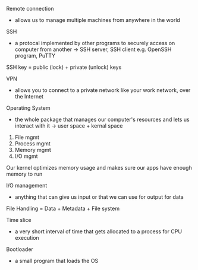 Remote connection
- allows us to manage multiple machines from anywhere in the world

SSH
- a protocal implemented by other programs to securely access on computer from another
-> SSH server, SSH client
e.g. OpenSSH program, PuTTY

SSH key = public (lock) + private (unlock) keys

VPN
- allows you to connect to a private network like your work network, over the Internet

Operating System
- the whole package that manages our computer's resources and lets us interact with it
-> user space + kernal space
1. File mgmt
2. Process mgmt
3. Memory mgmt
4. I/O mgmt

Our kernel optimizes memory usage and makes sure our apps have enough memory to run

I/O management
- anything that can give us input or that we can use for output for data


File Handling = Data + Metadata + File system

Time slice 
- a very short interval of time that gets allocated to a process for CPU execution

Bootloader
- a small program that loads the OS

